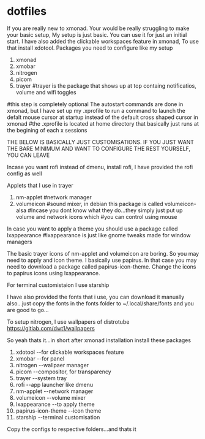 # dotfiles
If you are really new to xmonad. Your would be really struggling to make your basic setup,
My setup is just basic. You can use it for just an initial start.
I have also added the clickable workspaces feature in xmonad, To use that install xdotool.
Packages you need to configure like my setup

1. xmonad
2. xmobar
3. nitrogen
4. picom
5. trayer
#trayer is the package that shows up at top containg notificatios, volume and wifi toggles

#this step is completely optional
The autostart commands are done in xmonad, but I have set up my .xprofile to run a command
to launch the defalt mouse cursor at startup instead of the default cross shaped cursor in xmonad
#the .xprofile is located at home directory that basically just runs at the begining of each x sessions

THE BELOW IS BASICALLY JUST CUSTOMISATIONS. IF YOU JUST WANT THE BARE MINIMUM AND WANT TO CONFIGURE
THE REST YOURSELF, YOU CAN LEAVE

Incase you want rofi instead of dmenu, install rofi, I have provided the rofi config as well

Applets that I use in trayer
1. nm-applet   #network manager
2. volumeicon  #sound mixer, in debian this package is called volumeicon-alsa
#Incase you dont know what they do...they simply just put up volume and network icons which
#you can control using mouse

In case you want to apply a theme you should use a package called lxappearance
#lxappearance is just like gnome tweaks made for window managers

The basic trayer icons of nm-applet and volumeicon are boring. So you may need to apply and icon theme. I basically use
papirus. In that case you may need to download a package called papirus-icon-theme. Change the icons to papirus icons using 
lxappearance. 

For terminal customistaion I use starship

I have also provided the fonts that i use, you can download it manually also...just copy the fonts in the fonts folder to
~/.local/share/fonts and you are good to go...

To setup nitrogen, I use wallpapers of distrotube https://gitlab.com/dwt1/wallpapers 

So yeah thats it...in short after xmonad installation 
install these packages
1. xdotool               --for clickable workspaces feature
2. xmobar                --for panel
3. nitrogen              --wallpaer manager
4. picom                 --compositor, for transparency
5. trayer                --system tray
6. rofi                  --app launcher like dmenu
7. nm-applet             --network manager
8. volumeicon            --volume mixer
9. lxappearance          --to apply theme
10. papirus-icon-theme   --icon theme
11. starship             --terminal customisation

Copy the configs to respective folders...and thats it
